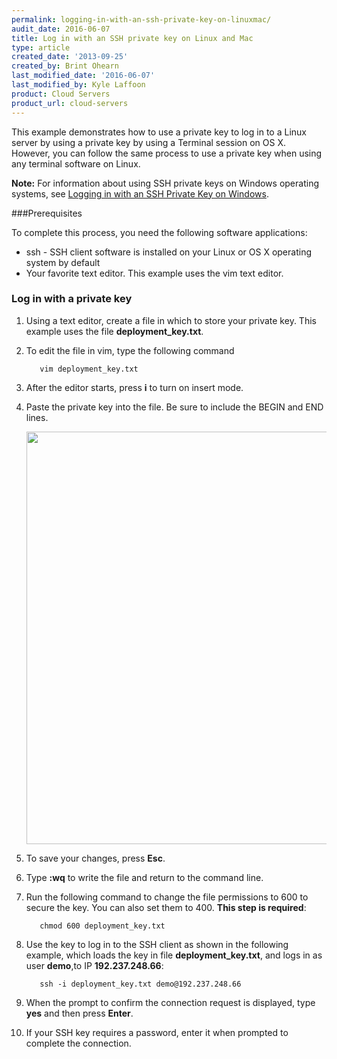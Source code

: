 ```yaml
---
permalink: logging-in-with-an-ssh-private-key-on-linuxmac/
audit_date: 2016-06-07
title: Log in with an SSH private key on Linux and Mac
type: article
created_date: '2013-09-25'
created_by: Brint Ohearn
last_modified_date: '2016-06-07'
last_modified_by: Kyle Laffoon
product: Cloud Servers
product_url: cloud-servers
---
```


This example demonstrates how to use a private key to log in to a Linux
server by using a private key by using a Terminal session on OS X. However,
you can follow the same process to use a private key when using any
terminal software on Linux.

**Note:** For information about using SSH private keys on Windows operating systems, see [Logging in with an SSH Private Key on Windows](/how-to/logging-in-with-an-ssh-private-key-on-windows).

###Prerequisites

To complete this process, you need the following software applications:

 - ssh - SSH client software is installed on your Linux or OS X
    operating system by default
 - Your favorite text editor. This example uses the vim text editor.

### Log in with a private key

1. Using a text editor, create a file in which to store your private
key. This example uses the file **deployment_key.txt**.

2. To edit the file in vim, type the following command

          vim deployment_key.txt

3. After the editor starts, press **i** to turn on insert mode. 

4. Paste the private key into the file. Be sure to include the BEGIN and END lines.
        
     <img src="{% asset_path cloud-servers/logging-in-with-an-ssh-private-key-on-linuxmac/Linux2.png %}" width="764" height="660" />

5. To save your changes, press **Esc**. 

6. Type **:wq** to write the file and return to the command line.

7. Run the following command to change the file permissions to 600 to secure the key. You can also set them to 400.
**This step is required**:

          chmod 600 deployment_key.txt

8. Use the key to log in to the SSH client as shown in the following example, which loads the key in file **deployment\_key.txt**, and logs in as user **demo**,to IP **192.237.248.66**:

          ssh -i deployment_key.txt demo@192.237.248.66

9. When the prompt to confirm the connection request is displayed, type **yes** and then press **Enter**. 

10. If your SSH key requires a password, enter it when prompted to complete the connection.
